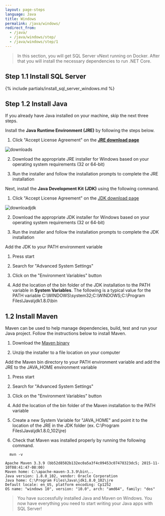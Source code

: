```yaml
---
layout: page-steps
language: Java
title: Windows
permalink: /java/windows/
redirect_from:
  - /java/
  - /java/windows/step/
  - /java/windows/step/1
---
```


> In this section, you will get SQL Server vNext running on Docker. After that you will install the necessary dependencies to run .NET Core.

## Step 1.1 Install SQL Server
{% include partials/install_sql_server_windows.md %}

## Step 1.2 Install Java
If you already have Java installed on your machine, skip the next three steps. 

Install the **Java Runtime Environment (JRE)** by following the steps below. 
1. Click "Accept License Agreement" on the [**JRE download page**](http://www.oracle.com/technetwork/java/javase/downloads/jre8-downloads-2133155.html)

![downloads](https://sqlchoice.blob.core.windows.net/sqlchoice/static/images/jre_windows_license.JPG "downloads")

2. Download the appropriate JRE installer for Windows based on your operating system requirements (32 or 64-bit) 

3. Run the installer and follow the installation prompts to complete the JRE installation

Next, install the **Java Development Kit (JDK)** using the following command. 
1. Click "Accept License Agreement" on the [JDK download page](http://www.oracle.com/technetwork/java/javase/downloads/jdk8-downloads-2133151.html)

![downloadjdk](https://sqlchoice.blob.core.windows.net/sqlchoice/static/images/jdk_windows_license.JPG "downloadjdk")

2. Download the appropriate JDK installer for Windows based on your operating system requirements (32 or 64-bit) 

3. Run the installer and follow the installation prompts to complete the JDK installation

Add the JDK to your PATH environment variable 
1. Press start 

2. Search for "Advanced System Settings" 

3. Click on the "Environment Variables" button 

4. Add the location of the bin folder of the JDK installation to the PATH variable in **System Variables**. The following is a typical value for the PATH variable C:\WINDOWS\system32;C:\WINDOWS;C:\Program Files\Java\jdk1.8.0\bin

## 1.2 Install Maven

Maven can be used to help manage dependencies, build, test and run your Java project. Follow the instructions below to install Maven. 
1. Download the [Maven binary](http://www-eu.apache.org/dist/maven/maven-3/3.3.9/binaries/apache-maven-3.3.9-bin.zip)

2. Unzip the installer to a file location on your computer

Add the Maven bin directory to your PATH environment variable and add the JRE to the JAVA_HOME environment variable 
1. Press start 

2. Search for "Advanced System Settings" 

3. Click on the "Environment Variables" button 

4. Add the location of the bin folder of the Maven installation to the PATH variable 

5. Create a new System Variable for "JAVA_HOME" and point it to the location of the JRE in the JDK folder (ex. C:\Program Files\Java\jdk1.8.0_102\jre) 

6. Check that Maven was installed properly by running the following command.

```terminal
  mvn -v
```
```results
Apache Maven 3.3.9 (bb52d8502b132ec0a5a3f4c09453c07478323dc5; 2015-11-10T08:41:47-08:00)
Maven home: C:\apache-maven-3.3.9\bin\..
Java version: 1.8.0_102, vendor: Oracle Corporation
Java home: C:\Program Files\Java\jdk1.8.0_102\jre
Default locale: en_US, platform encoding: Cp1252
OS name: "windows 10", version: "10.0", arch: "amd64", family: "dos"
```
> You have successfully installed Java and Maven on Windows. You now have everything you need to start writing your Java apps with SQL Server!
